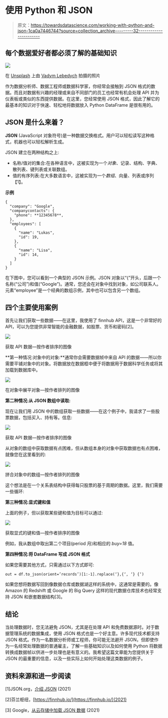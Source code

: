 # 使用 Python 和 JSON

> 原文：<https://towardsdatascience.com/working-with-python-and-json-1ca0a7446744?source=collection_archive---------32----------------------->

## 每个数据爱好者都必须了解的基础知识

![](img/787a779c975653e1d903d057c0d06352.png)

在 [Unsplash](https://unsplash.com/s/photos/pine?utm_source=unsplash&utm_medium=referral&utm_content=creditCopyText) 上由 [Vadym Lebedych](https://unsplash.com/@lebedych?utm_source=unsplash&utm_medium=referral&utm_content=creditCopyText) 拍摄的照片

作为数据分析师、数据工程师或数据科学家，你经常会接触到 JSON 格式的数据。而且对数据有兴趣的经理或来自不同部门的员工也经常有机会处理 API 并为仪表板或类似的东西提供数据。在这里，您经常使用 JSON 格式，因此了解它的最基本的知识对于快速、轻松地将数据放入 Python DataFrame 是很有用的。

## JSON 是什么来着？

**JSON** (JavaScript 对象符号)是一种数据交换格式。用户可以轻松读写这种格式，机器也可以轻松解析生成。

JSON 建立在两种结构之上:

*   名称/值对的集合:在各种语言中，这被实现为一个*对象*、记录、结构、字典、散列表、键列表或关联数组。
*   值的有序列表:在大多数语言中，这被实现为一个*数组*、向量、列表或序列【1】。

**示例**

```
{
  "company": "Google",
  "companycontacts": {
    "phone": **12345678**,
  },
  "employees": [
    {
      "name": "Lukas",
      "id": 19,
    },
    {
      "name": "Lisa",
      "id": 14,
    }
  ]
}
```

在下图中，您可以看到一个典型的 JSON 示例。JSON 对象以“{”开头，后跟一个名称(“公司”)和值(“Google”)。通常，您还会在对象中找到对象，如公司联系人。元素“employee”是一个经典的数组示例，其中也可以包含另一个数组。

## 四个主要使用案例

首先让我们获取一些数据——在这里，我使用了 finnhub API，这是一个非常好的 API，可以为您提供非常智能的金融数据，如股票、货币和密码[2]。

![](img/9d94533e3a3ca2e2fc991607075833ee.png)

获取 API 数据—按作者排序的图像

**第一种情况:对象中的对象:**通常你会需要数据帧中来自 API 的数据——所以你需要平铺对象中的对象。将数据放在数据框中便于将数据用于数据科学任务或将其加载到数据库中。

![](img/96cd8a595e2759a164b2c8c9b70b5305.png)

在对象中展平对象—按作者排列的图像

**第二种情况:从 JSON 数组中读取:**

现在让我们用 JSON 中的数组获取一些数据——在这个例子中，我请求了一些股票数据，包括买入、持有等。信息:

![](img/eefcc942d4c0c393deb315a7db7775b1.png)

获取 API 数据—按作者排序的图像

从对象的数组中获取数据有点困难，但从数组本身的对象中获取数据也有点困难，就像您在这里看到的:

![](img/87b7e90a3e0e4bfe09043c513f14b596.png)

拼合对象中的数组—按作者排列的图像

这个想法是在一个关系表结构中获得每只股票的基于周期的数据。这里，我们需要一些循环:

**第三种情况:显式键和值**

上面的例子，但以获取某些键和值为目标可以通过:

![](img/c0fab48fad5aea92c79948637c858430.png)

获取显式的键和值—按作者排序的图像

例如，我从数组中取出第二个项目(period 月)和相应的 *buy=18* 值。

**第四种情况:将 DataFrame 写成 JSON 格式**

如果您需要其他方式，只需通过以下方式即可:

```
out = df.to_json(orient=’records’)[1:-1].replace(‘},{‘, ‘} {‘)
```

如果您想将数据写回到像数据仓库或数据湖这样的系统中，这通常是需要的。像 Amazon 的 Redshift 或 Google 的 Big Query 这样的现代数据仓库技术也经常支持 JSON 和嵌套数据结构[3]。

## 结论

当处理数据时，您无法避免 JSON，尤其是在处理 API 和免费数据源时。对于数据管理系统的数据集成，使用 JSON 格式也是一个好主意。许多现代技术都支持 JSON 格式。作为一名数据分析师或工程师，你可能无法避开 JSON，但即使作为一名经常处理数据的普通雇主，了解一些基础知识以及如何使用 Python 将数据转换成数据帧以供进一步处理也是有意义的。我希望这篇文章能为您提供关于 JSON 的最重要的信息，以及一些实际上如何开始处理这类数据的例子。

## 资料来源和进一步阅读

[1]JSON.org，[介绍 JSON](https://www.json.org/json-en.html) (2021)

[2]芬兰枢纽，[https://finnhub.io/](https://finnhub.io/)(2021)

[3] Google，[从云存储中加载 JSON 数据](https://cloud.google.com/bigquery/docs/loading-data-cloud-storage-json) (2021)